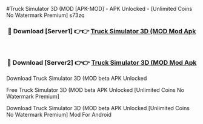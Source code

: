 #Truck Simulator 3D (MOD [APK-MOD] - APK Unlocked - [Unlimited Coins No Watermark Premium] s73zq



<div align="center">

<h3>🔴 Download [Server1] 👉👉 <a href="https://momento.my/?title=Truck_Simulator_3D_(MOD">Truck Simulator 3D (MOD Mod Apk</a></h3><br>

<h3>🔴 Download [Server2] 👉👉 <a href="https://momento.my/?title=Truck_Simulator_3D_(MOD">Truck Simulator 3D (MOD Mod Apk</a></h3>
</div>



Download Truck Simulator 3D (MOD beta APK Unlocked

Free Truck Simulator 3D (MOD beta APK Unlocked [Unlimited Coins No Watermark Premium]

Download Truck Simulator 3D (MOD beta APK Unlocked [Unlimited Coins No Watermark Premium] Mod For Android
